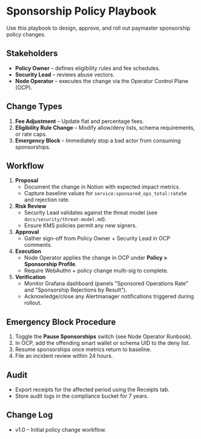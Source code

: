 # Sponsorship Policy Playbook

Use this playbook to design, approve, and roll out paymaster sponsorship policy changes.

## Stakeholders
- **Policy Owner** – defines eligibility rules and fee schedules.
- **Security Lead** – reviews abuse vectors.
- **Node Operator** – executes the change via the Operator Control Plane (OCP).

## Change Types
1. **Fee Adjustment** – Update flat and percentage fees.
2. **Eligibility Rule Change** – Modify allow/deny lists, schema requirements, or rate caps.
3. **Emergency Block** – Immediately stop a bad actor from consuming sponsorships.

## Workflow
1. **Proposal**
   - Document the change in Notion with expected impact metrics.
   - Capture baseline values for `service:sponsored_ops_total:rate5m` and rejection rate.
2. **Risk Review**
   - Security Lead validates against the threat model (see `docs/security/threat-model.md`).
   - Ensure KMS policies permit any new signers.
3. **Approval**
   - Gather sign-off from Policy Owner + Security Lead in OCP comments.
4. **Execution**
   - Node Operator applies the change in OCP under **Policy > Sponsorship Profile**.
   - Require WebAuthn + policy change multi-sig to complete.
5. **Verification**
   - Monitor Grafana dashboard (panels "Sponsored Operations Rate" and "Sponsorship Rejections by Result").
   - Acknowledge/close any Alertmanager notifications triggered during rollout.

## Emergency Block Procedure
1. Toggle the **Pause Sponsorships** switch (see Node Operator Runbook).
2. In OCP, add the offending smart wallet or schema UID to the deny list.
3. Resume sponsorships once metrics return to baseline.
4. File an incident review within 24 hours.

## Audit
- Export receipts for the affected period using the Receipts tab.
- Store audit logs in the compliance bucket for 7 years.

## Change Log
- v1.0 – Initial policy change workflow.
